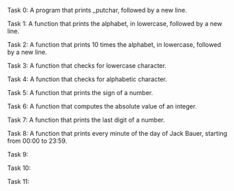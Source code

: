 Task 0: A program that prints _putchar, followed by a new line.

Task 1: A function that prints the alphabet, in lowercase, followed by a new line.

Task 2: A function that prints 10 times the alphabet, in lowercase, followed by a new line.

Task 3: A function that checks for lowercase character. 

Task 4: A function that checks for alphabetic character.

Task 5: A function that prints the sign of a number.

Task 6: A function that computes the absolute value of an integer.

Task 7: A function that prints the last digit of a number.

Task 8: A function that prints every minute of the day of Jack Bauer, starting from 00:00 to 23:59.

Task 9:

Task 10:

Task 11:

